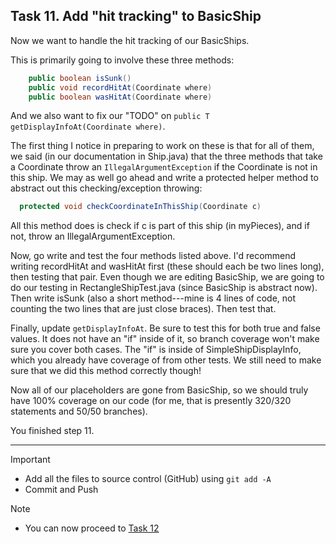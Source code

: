 ## Task 11. Add "hit tracking" to BasicShip

Now we want to handle the hit tracking of our BasicShips.

This is primarily going to involve these three methods:
```java
	public boolean isSunk() 
	public void recordHitAt(Coordinate where)
	public boolean wasHitAt(Coordinate where)
```
And we also want to fix our "TODO" on `public T getDisplayInfoAt(Coordinate where)`.

The first thing I notice in preparing to work on these
is that for all of them, we said (in our documentation
in Ship.java) that the three methods that take a Coordinate
throw an `IllegalArgumentException` if the Coordinate is not
in this ship.  We may as well go ahead and write
a protected helper method to abstract out this checking/exception
throwing:
```java
  protected void checkCoordinateInThisShip(Coordinate c)
```
All this method does is check if c is part of this ship (in myPieces),
and if not, throw an IllegalArgumentException.

Now, go write and test the four methods listed above.
I'd recommend writing recordHitAt and wasHitAt first
(these should each be two lines long), then testing that pair.
Even though we are editing BasicShip, we are going to do our testing
in RectangleShipTest.java (since BasicShip is abstract now).
Then write isSunk (also a short method---mine is 4 lines of code,
not counting the two lines that are just close braces). Then
test that.

Finally, update `getDisplayInfoAt`.
Be sure to test this for both true and false values.
It does not have an "if" inside of it, so branch coverage won't
make sure you cover both cases.  The "if" is inside of SimpleShipDisplayInfo,
which you already have coverage of from other tests.  We still need
to make sure that we did this method correctly though!

Now all of our placeholders are gone from BasicShip, so we should
truly have 100% coverage on our code (for me, that is presently
320/320 statements and 50/50 branches).


You finished step 11.

***

>[!IMPORTANT]
> - Add all the files to source control (GitHub) using `git add -A`
> - Commit and Push 

>[!NOTE]
> - You can now proceed to [Task 12](./task12.md)
